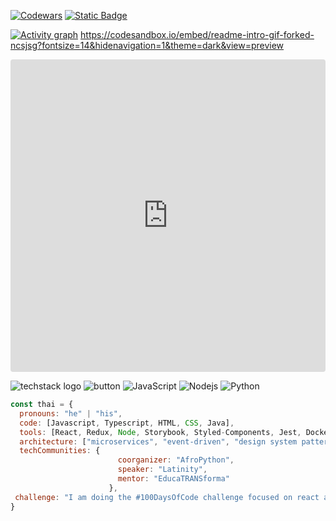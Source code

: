 

[![Codewars](https://www.codewars.com/users/Afpia/badges/large)]()
[![Static Badge](https://img.shields.io/badge/Tailwind-white?style=flat&logo=Tailwind%20CSS&logoColor=white&color=black)]()

[![Activity graph](https://github-readme-activity-graph.vercel.app/graph?username=Afpia&custom_title=Afpia%20Graph&theme=high-contrast)]()
https://codesandbox.io/embed/readme-intro-gif-forked-ncsjsg?fontsize=14&hidenavigation=1&theme=dark&view=preview
<iframe src="https://codesandbox.io/embed/readme-intro-gif-forked-ncsjsg?fontsize=14&hidenavigation=1&theme=dark&view=preview"
     style="width:100%; height:500px; border:0; border-radius: 4px; overflow:hidden;"
     title="README intro.gif (forked)"
     allow="accelerometer; ambient-light-sensor; camera; encrypted-media; geolocation; gyroscope; hid; microphone; midi; payment; usb; vr; xr-spatial-tracking"
     sandbox="allow-forms allow-modals allow-popups allow-presentation allow-same-origin allow-scripts"
   ></iframe>

![techstack logo](https://readme-components.vercel.app/api?component=logo&logo=react&fill=ffc0cd)
![button](https://readme-components.vercel.app/api?component=button&text=Button&fill=ffc0cd&textfill=white)
![JavaScript](https://img.shields.io/badge/-JavaScript-black?style=flat-square&logo=javascript)
![Nodejs](https://img.shields.io/badge/-Nodejs-black?style=flat-square&logo=Node.js)
![Python](https://img.shields.io/badge/-Python-black?style=flat-square&logo=Python)


```javascript
const thai = {
  pronouns: "he" | "his",
  code: [Javascript, Typescript, HTML, CSS, Java],
  tools: [React, Redux, Node, Storybook, Styled-Components, Jest, Docker],
  architecture: ["microservices", "event-driven", "design system pattern"],
  techCommunities: {
                        coorganizer: "AfroPython",
                        speaker: "Latinity",
                        mentor: "EducaTRANSforma"
                      },
 challenge: "I am doing the #100DaysOfCode challenge focused on react and typescript"
}
```
